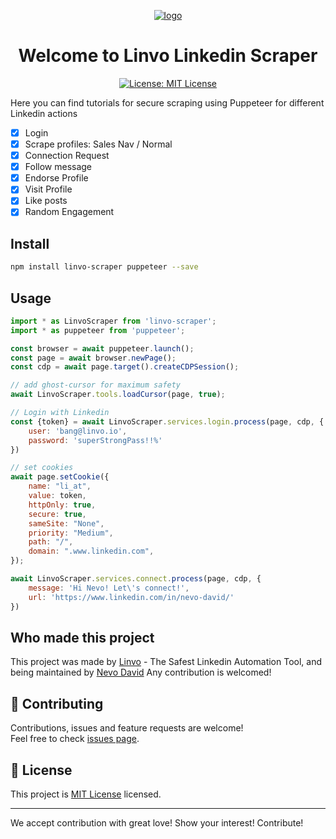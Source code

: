 <p align="center">
  <a href="https://linvo.io">
    <img  alt="logo" src="https://linvo.io/wp-content/uploads/2022/10/linvo-top.png">
  </a>
</p>
<h1 align="center">Welcome to Linvo Linkedin Scraper</h1>
<p align="center">
  <a href="https://opensource.org/licenses/MIT" target="_blank">
    <img alt="License: MIT License" src="https://img.shields.io/badge/License-MIT License-yellow.svg" />
  </a>
</p>

Here you can find tutorials for secure scraping using Puppeteer for different Linkedin actions
- [x] Login
- [x] Scrape profiles: Sales Nav / Normal
- [x] Connection Request
- [x] Follow message
- [x] Endorse Profile
- [x] Visit Profile
- [x] Like posts
- [x] Random Engagement

## Install

```sh
npm install linvo-scraper puppeteer --save
```

## Usage

```javascript
import * as LinvoScraper from 'linvo-scraper';
import * as puppeteer from 'puppeteer';

const browser = await puppeteer.launch();
const page = await browser.newPage();
const cdp = await page.target().createCDPSession();

// add ghost-cursor for maximum safety
await LinvoScraper.tools.loadCursor(page, true);

// Login with Linkedin
const {token} = await LinvoScraper.services.login.process(page, cdp, {
    user: 'bang@linvo.io',
    password: 'superStrongPass!!%'
})

// set cookies
await page.setCookie({
    name: "li_at",
    value: token,
    httpOnly: true,
    secure: true,
    sameSite: "None",
    priority: "Medium",
    path: "/",
    domain: ".www.linkedin.com",
});

await LinvoScraper.services.connect.process(page, cdp, {
    message: 'Hi Nevo! Let\'s connect!',
    url: 'https://www.linkedin.com/in/nevo-david/'
})
```

## Who made this project

This project was made by [Linvo](https://linvo.io) - The Safest Linkedin Automation Tool, and being maintained by [Nevo David](https://github.com/nevo-david)
Any contribution is welcomed!

## 🤝 Contributing

Contributions, issues and feature requests are welcome!<br />Feel free to check [issues page](https://github.com/linvo-io/linvo-scraper/issues).

## 📝 License

This project is [MIT License](https://opensource.org/licenses/MIT) licensed.

***
We accept contribution with great love! Show your interest! Contribute!
